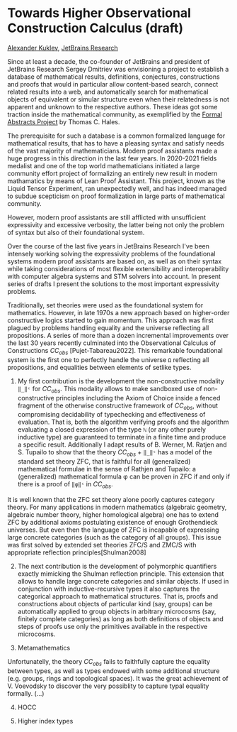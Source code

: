 Towards Higher Observational Construction Calculus (draft)
==========================================================

[author]: mailto:a@kuklev.com "Alexander Kuklev, JetBrains Research"
[Alexander Kuklev](mailto:a@kuklev.com), [JetBrains Research](https://research.jetbrains.org/researchers/alexander.kuklev/)

Since at least a decade, the co-founder of JetBrains and president of JetBrains Research Sergey
Dmitriev was envisioning a project to establish a database of mathematical results, definitions,
conjectures, constructions and proofs that would in particular allow content-based search, connect
related results into a web, and automatically search for mathematical objects of equivalent or
simular structure even when their relatedness is not apparent and unknown to the respective authors.
These ideas got some traction inside the mathematical community, as exemplified by the
[Formal Abstracts Project](https://formalabstracts.github.io/) by Thomas C. Hales.


The prerequisite for such a database is a common formalized language for mathematical results, that
has to have a pleasing syntax and satisfy needs of the vast majority of mathematicians. Modern proof
assistants made a huge progress in this direction in the last few years. In 2020-2021 fields medalist
and one of the top world mathematicians initiated a large community effort project of formalizing an
entirely new result in modern mathamatics by means of Lean Proof Assistant. This project, known as
the Liquid Tensor Experiment, ran unexpectedly well, and has indeed managed to subdue scepticism on
proof formalization in large parts of mathematical community.

However, modern proof assistants are still afflicted with unsufficient expressivity and excessive
verbosity, the latter being not only the problem of syntax but also of their foundational system.

Over the course of the last five years in JetBrains Research I've been intensely working solving
the expressivity problems of the foundational systems modern proof assistants are based on, as well
as on their syntax while taking considerations of most flexible extensibility and interoperability
with computer algebra systems and STM solvers into account. In present series of drafts I present
the solutions to the most important expressivity problems.

Traditionally, set theories were used as the foundational system for mathematics. However, in late
1970s a new approach based on higher-order constructive logics started to gain momentum. This
approach was first plagued by problems handling equality and the universe reflecting all
propositions. A series of more than a dozen incremental improvements over the last 30 years
recently culminated into the Observational Calculus of Constructions $CC_{obs}$ [Pujet-Tabareau2022].
This remarkable foundational system is the first one to perfectly handle the universe `Ω`
reflecting all propositions, and equalities between elements of setlike types.

1. My first contribution is the development the non-constructive modality `‖_‖ᶜ` for $CC_{obs}$.
This modality allows to make sandboxed use of non-constructive principles including the Axiom of
Choice inside a fenced fragment of the otherwise constructive framework of $CC_{obs}$, without compromising decidability of typechecking
and effectiveness of evaluation. That is, both the algorithm verifying proofs and the algorithm
evaluating a closed expression of the type `ℕ` (or any other purely inductive type) are
guaranteed to terminate in a finite time and produce a specific result. Additionally I adapt
results of B. Werner, M. Ratjen and S. Tupailo to show that the theory $CC_{obs}$ + `‖_‖ᶜ`
has a model of the standard set theory ZFC, that is faithful for all (generalized) mathematical
formulae in the sense of Rathjen and Tupailo: a (generalized) mathematical formula φ can be
proven in ZFC if and only if there is a proof of `‖φ‖ᶜ` in $CC_{obs}$.

It is well known that the ZFC set theory alone poorly captures category theory. For many
applications in modern mathematics (algebraic geometry, algebraic number theory, higher
homological algebra) one has to extend ZFC by additional axioms postulating existence of
enough Grothendieck universes. But even then the language of ZFC is incapable of expressing
large concrete categories (such as the category of all groups). This issue was first solved
by extended set theories ZFC/S and ZMC/S with appropriate reflection principles[Shulman2008]

2. The next contribution is the development of polymorphic quantifiers exactly mimicking
the Shulman reflection principle. This extension that allows to handle large concrete
categories and similar objects. If used in conjunction with inductive-recursive types
it also captures the categorical approach to mathematical structures. That is, proofs
and constructions about objects of particular kind (say, groups) can be automatically
applied to group objects in arbitrary microcosms (say, finitely complete categories) as
long as both definitions of objects and steps of proofs use only the primitives available
in the respective microcosms.



3. Metamathematics


Unfortunatelly, the theory $CC_{obs}$ fails to faithfully capture the equality between types,
as well as types endowed with some additional structure (e.g. groups, rings and topological
spaces). It was the great achievement of V. Voevodsky to discover the very possiblity to
capture typal equality formally. (...)

4. HOCC

4. Higher index types